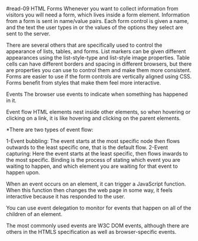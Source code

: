 #read-09
HTML Forms
Whenever you want to collect information from visitors you will need a form, which lives inside a form element.
Information from a form is sent in name/value pairs.
Each form control is given a name, and the text the user types in or the values of the options they select are sent to the server.

There are several others that are specifically used to control the appearance of lists, tables, and forms.
List markers can be given different appearances using the list-style-type and list-style image properties.
Table cells can have different borders and spacing in different browsers, but there are properties you can use to control them and make them more consistent.
Forms are easier to use if the form controls are vertically aligned using CSS.
Forms benefit from styles that make them feel more interactive.

Events
The browser use events to indicate when something has happened in it.

Event flow
HTML elements nest inside other elements, so when hovering or clicking on a link, it is like hovering and clicking on the parent elements. 

*There are two types of event flow:

1-Event bubbling: The event starts at the most specific node then flows outwards to the least specific one, that is the default flow.
2-Event capturing: Here the event starts at the least specific, then flows inwards to the most specific.
Binding is the process of stating which event you are waiting to happen, and which element you are waiting for that event to happen upon.

When an event occurs on an element, it can trigger a JavaScript function. When this function then changes the web page in some way, 
it feels interactive because it has responded to the user.

You can use event delegation to monitor for events that happen on all of the children of an element.

The most commonly used events are W3C DOM events, although there are others in the HTMLS specification as well as browser-specific events.


